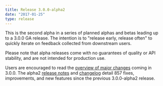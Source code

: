 ```yaml
---
title: Release 3.0.0-alpha2
date: "2017-01-25"
type: release
---
```


This is the second alpha in a series of planned alphas and betas leading up to a 3.0.0 GA release. The intention is to "release early, release often" to quickly iterate on feedback collected from downstream users.

Please note that alpha releases come with no guarantees of quality or API stability, and are not intended for production use.

Users are encouraged to read the [overview of major changes](http://hadoop.apache.org/docs/r3.0.0-alpha2/index.html) coming
in 3.0.0. The alpha2 [release notes](http://hadoop.apache.org/docs/r3.0.0-alpha2/hadoop-project-dist/hadoop-common/release/3.0.0-alpha2/RELEASENOTES.3.0.0-alpha2.html)
and [changelog](http://hadoop.apache.org/docs/r3.0.0-alpha2/hadoop-project-dist/hadoop-common/release/3.0.0-alpha2/CHANGES.3.0.0-alpha2.html) detail 857 fixes, improvements, and new features since the previous 3.0.0-alpha2 release.
